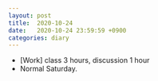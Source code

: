 ```yaml
---
layout: post
title:  2020-10-24
date:   2020-10-24 23:59:59 +0900
categories: diary
---
```


- [Work] class 3 hours, discussion 1 hour
- Normal Saturday.